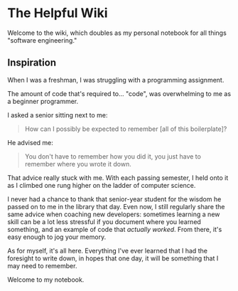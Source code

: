 # The Helpful Wiki

Welcome to the wiki, which doubles as my personal notebook for all things "software engineering."

## Inspiration

When I was a freshman, I was struggling with a programming assignment.

The amount of code that's required to... "code", was overwhelming to 
me as a beginner programmer.

I asked a senior sitting next to me:

> How can I possibly be expected to remember [all of this boilerplate]?

He advised me:

> You don't have to remember how you did it, you just have to remember where you wrote it down.

That advice really stuck with me. With each passing semester, I held onto
it as I climbed one rung higher on the ladder of computer science.  

I never had a chance to thank that senior-year student for the wisdom he 
passed on to me in the library that day. Even now, I still regularly share
the same advice when coaching new developers: sometimes learning a new skill
can be a lot less stressful if you document where you learned something, and
an example of code that *actually worked*. From there, it's easy enough to jog
your memory.

As for myself, it's all here. Everything I've ever learned that I
had the foresight to write down, in hopes that one day, it will
be something that I may need to remember.

Welcome to my notebook.
